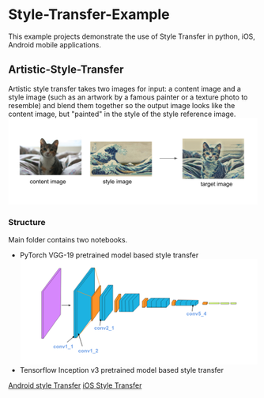 # Style-Transfer-Example
This example projects demonstrate the use of Style Transfer in python, iOS, Android mobile applications. 

## Artistic-Style-Transfer
Artistic style transfer takes two images for input: a content image and a style image (such as an artwork by a 
famous painter or a texture photo to resemble) and blend them together so the output image looks like the content image, 
but "painted" in the style of the style reference image.
![example](style_tx_cat.png)

### Structure 
Main folder contains two notebooks. 
* PyTorch VGG-19 pretrained model based style transfer
![VGG-19](vgg19_convlayers.png)
* Tensorflow Inception v3 pretrained model based style transfer
<!-- TODO --> 
[Android style Transfer](/android/README.md)
[iOS Style Transfer](/ios/README.md)
